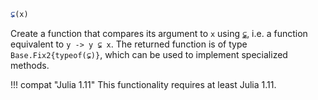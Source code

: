 ```julia
⊊(x)
```

Create a function that compares its argument to `x` using [`⊊`](@ref), i.e. a function equivalent to `y -> y ⊊ x`. The returned function is of type `Base.Fix2{typeof(⊊)}`, which can be used to implement specialized methods.

!!! compat "Julia 1.11"
    This functionality requires at least Julia 1.11.

